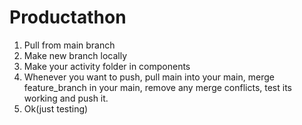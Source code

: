 # Productathon

1. Pull from main branch 
2. Make new branch locally
3. Make your activity folder in components
4. Whenever you want to push, pull main into your main, merge feature_branch in your main, remove any merge conflicts, test its working and push it.
5. Ok(just testing)
